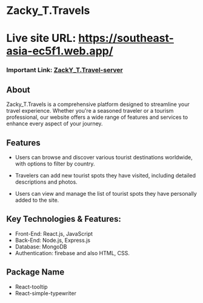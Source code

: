 # Zacky_T.Travels

# Live site URL: https://southeast-asia-ec5f1.web.app/

### Important Link: [ZackY_T.Travel-server](https://github.com/Zakaria-24/ZackY_T.Travel-server)

## About

Zacky_T.Travels is a comprehensive platform designed to streamline your travel experience. Whether you're a seasoned traveler or a tourism professional, our website offers a wide range of features and services to enhance every aspect of your journey.

## Features
- Users can browse and discover various tourist destinations worldwide, with options to filter by country.

- Travelers can add new tourist spots they have visited, including detailed descriptions and photos.

- Users can view and manage the list of tourist spots they have personally added to the site.

## Key Technologies & Features:
- Front-End: React.js, JavaScript
- Back-End: Node.js, Express.js
- Database: MongoDB
- Authentication: firebase
and also HTML, CSS.

## Package Name

- React-tooltip
- React-simple-typewriter
